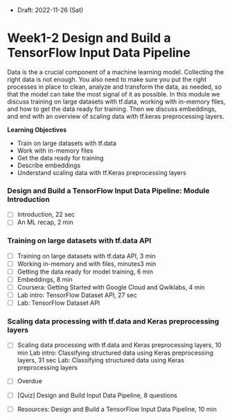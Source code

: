 * Draft: 2022-11-26 (Sat)

# Week1-2 Design and Build a TensorFlow Input Data Pipeline

Data is the a crucial component of a machine learning model. Collecting the right data is not enough. You also need to make sure you put the right processes in place to clean, analyze and transform the data, as needed, so that the model can take the most signal of it as possible. In this module we discuss training on large datasets with tf.data, working with in-memory files, and how to get the data ready for training. Then we discuss embeddings, and end with an overview of scaling data with tf.keras preprocessing layers.

**Learning Objectives**

- Train on large datasets with tf.data
- Work with in-memory files
- Get the data ready for training
- Describe embeddings
- Understand scaling data with tf.Keras preprocessing layers

### Design and Build a TensorFlow Input Data Pipeline: Module Introduction

- [ ] Introduction, 22 sec
- [ ] An ML recap, 2 min

### Training on large datasets with tf.data API

- [ ] Training on large datasets with tf.data API, 3 min
- [ ] Working in-memory and with files, minutes3 min
- [ ] Getting the data ready for model training, 6 min
- [ ] Embeddings, 8 min
- [ ] Coursera: Getting Started with Google Cloud and Qwiklabs, 4 min
- [ ] Lab intro: TensorFlow Dataset API, 27 sec
- [ ] Lab: TensorFlow Dataset API

### Scaling data processing with tf.data and Keras preprocessing layers

- [ ] Scaling data processing with tf.data and Keras preprocessing layers, 10 min
  Lab intro: Classifying structured data using Keras preprocessing layers, 31 sec
  Lab: Classifying structured data using Keras preprocessing layers
- [ ] Overdue

- [ ] [Quiz] Design and Build Input Data Pipeline, 8 questions
- [ ] Resources: Design and Build a TensorFlow Input Data Pipeline, 10 min
